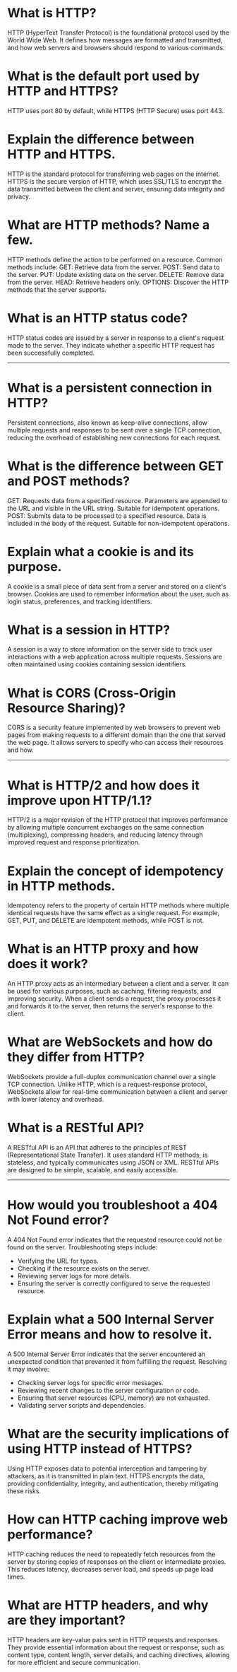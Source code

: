 # What is HTTP?
HTTP (HyperText Transfer Protocol) is the foundational protocol used by the World Wide Web. It defines how messages are formatted and transmitted, and how web servers and browsers should respond to various commands.
# What is the default port used by HTTP and HTTPS?
HTTP uses port 80 by default, while HTTPS (HTTP Secure) uses port 443.
# Explain the difference between HTTP and HTTPS.
HTTP is the standard protocol for transferring web pages on the internet. HTTPS is the secure version of HTTP, which uses SSL/TLS to encrypt the data transmitted between the client and server, ensuring data integrity and privacy.
# What are HTTP methods? Name a few.
HTTP methods define the action to be performed on a resource. Common methods include:
 GET: Retrieve data from the server.
 POST: Send data to the server.
 PUT: Update existing data on the server.
 DELETE: Remove data from the server.
 HEAD: Retrieve headers only.
 OPTIONS: Discover the HTTP methods that the server supports.
# What is an HTTP status code?
HTTP status codes are issued by a server in response to a client's request made to the server. They indicate whether a specific HTTP request has been successfully completed.

---
# What is a persistent connection in HTTP?
Persistent connections, also known as keep-alive connections, allow multiple requests and responses to be sent over a single TCP connection, reducing the overhead of establishing new connections for each request.
# What is the difference between GET and POST methods?
  GET: Requests data from a specified resource. Parameters are appended to the URL and visible in the URL string. Suitable for idempotent operations.
  POST: Submits data to be processed to a specified resource. Data is included in the body of the request. Suitable for non-idempotent operations.
# Explain what a cookie is and its purpose.
A cookie is a small piece of data sent from a server and stored on a client's browser. Cookies are used to remember information about the user, such as login status, preferences, and tracking identifiers.
# What is a session in HTTP?
A session is a way to store information on the server side to track user interactions with a web application across multiple requests. Sessions are often maintained using cookies containing session identifiers.
# What is CORS (Cross-Origin Resource Sharing)?
CORS is a security feature implemented by web browsers to prevent web pages from making requests to a different domain than the one that served the web page. It allows servers to specify who can access their resources and how.

---
# What is HTTP/2 and how does it improve upon HTTP/1.1?
HTTP/2 is a major revision of the HTTP protocol that improves performance by allowing multiple concurrent exchanges on the same connection (multiplexing), compressing headers, and reducing latency through improved request and response prioritization.
# Explain the concept of idempotency in HTTP methods.
Idempotency refers to the property of certain HTTP methods where multiple identical requests have the same effect as a single request. For example, GET, PUT, and DELETE are idempotent methods, while POST is not.
# What is an HTTP proxy and how does it work?
An HTTP proxy acts as an intermediary between a client and a server. It can be used for various purposes, such as caching, filtering requests, and improving security. When a client sends a request, the proxy processes it and forwards it to the server, then returns the server's response to the client.
# What are WebSockets and how do they differ from HTTP?
WebSockets provide a full-duplex communication channel over a single TCP connection. Unlike HTTP, which is a request-response protocol, WebSockets allow for real-time communication between a client and server with lower latency and overhead.
# What is a RESTful API?
A RESTful API is an API that adheres to the principles of REST (Representational State Transfer). It uses standard HTTP methods, is stateless, and typically communicates using JSON or XML. RESTful APIs are designed to be simple, scalable, and easily accessible.

---
# How would you troubleshoot a 404 Not Found error?
A 404 Not Found error indicates that the requested resource could not be found on the server. Troubleshooting steps include:
 - Verifying the URL for typos.
 - Checking if the resource exists on the server.
 - Reviewing server logs for more details.
 - Ensuring the server is correctly configured to serve the requested resource.
# Explain what a 500 Internal Server Error means and how to resolve it.
A 500 Internal Server Error indicates that the server encountered an unexpected condition that prevented it from fulfilling the request. Resolving it may involve:
 - Checking server logs for specific error messages.
 - Reviewing recent changes to the server configuration or code.
 - Ensuring that server resources (CPU, memory) are not exhausted.
 - Validating server scripts and dependencies.
# What are the security implications of using HTTP instead of HTTPS?
Using HTTP exposes data to potential interception and tampering by attackers, as it is transmitted in plain text. HTTPS encrypts the data, providing confidentiality, integrity, and authentication, thereby mitigating these risks.
# How can HTTP caching improve web performance?
HTTP caching reduces the need to repeatedly fetch resources from the server by storing copies of responses on the client or intermediate proxies. This reduces latency, decreases server load, and speeds up page load times.
# What are HTTP headers, and why are they important?
HTTP headers are key-value pairs sent in HTTP requests and responses. They provide essential information about the request or response, such as content type, content length, server details, and caching directives, allowing for more efficient and secure communication.
